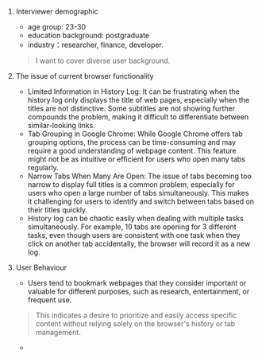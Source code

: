 1. Interviewer demographic
    - age group: 23-30
    - education background: postgraduate
    - industry：researcher, finance, developer. 
    > I want to cover diverse user background. 
2. The issue of current browser functionality
    - Limited Information in History Log: It can be frustrating when the history log only displays the title of web pages, especially when the titles are not distinctive. Some subtitles are not showing further compounds the problem, making it difficult to differentiate between similar-looking links.
    - Tab Grouping in Google Chrome: While Google Chrome offers tab grouping options, the process can be time-consuming and may require a good understanding of webpage content. This feature might not be as intuitive or efficient for users who open many tabs regularly.
    - Narrow Tabs When Many Are Open: The issue of tabs becoming too narrow to display full titles is a common problem, especially for users who open a large number of tabs simultaneously. This makes it challenging for users to identify and switch between tabs based on their titles quickly.
    - History log can be chaotic easily when dealing with multiple tasks simultaneously. For example, 10 tabs are opening for 3 different tasks, even though users are consistent with one task when they click on another tab accidentally, the browser will record it as a new log. 

3. User Behaviour
    - Users tend to bookmark webpages that they consider important or valuable for different purposes, such as research, entertainment, or frequent use.
    > This indicates a desire to prioritize and easily access specific content without relying solely on the browser's history or tab management.
    - 